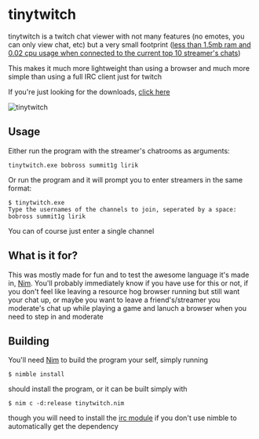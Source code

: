 # tinytwitch
tinytwitch is a twitch chat viewer with not many features (no emotes, you can only view chat, etc) but a very small footprint
([less than 1.5mb ram and 0.02 cpu usage when connected to the current top 10 streamer's chats](http://i.imgur.com/frpVkMO.png))

This makes it much more lightweight than using a browser and much more simple than using a full IRC client just for twitch

If you're just looking for the downloads, [click here](https://github.com/smt923/tinytwitch/releases) 

![tinytwitch](http://i.imgur.com/t6B0Syj.png)

## Usage
Either run the program with the streamer's chatrooms as arguments:
```
tinytwitch.exe bobross summit1g lirik
```
Or run the program and it will prompt you to enter streamers in the same format:
```
$ tinytwitch.exe
Type the usernames of the channels to join, seperated by a space:
bobross summit1g lirik
``` 
You can of course just enter a single channel

## What is it for?
This was mostly made for fun and to test the awesome language it's made in, [Nim](http://nim-lang.org/). You'll probably immediately know if you have use for this or not, if you don't feel like
leaving a resource hog browser running but still want your chat up, or maybe you want to leave a friend's/streamer you moderate's
chat up while playing a game and lanuch a browser when you need to step in and moderate

## Building
You'll need [Nim](http://nim-lang.org/) to build the program your self, simply running
```
$ nimble install
``` 
should install the program, or it can be built simply with
```
$ nim c -d:release tinytwitch.nim
```
though you will need to install the [irc module](https://github.com/nim-lang/irc) if you don't use nimble to automatically get the dependency
